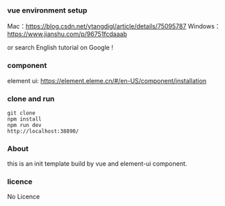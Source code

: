 ### vue environment setup
Mac：https://blog.csdn.net/ytangdigl/article/details/75095787
Windows：https://www.jianshu.com/p/96751fcdaaab

or search English tutorial on Google !

### component
element ui: https://element.eleme.cn/#/en-US/component/installation

### clone and run
```
git clone 
npm install
npm run dev
http://localhost:38890/
```

### About
this is an init template build by vue and element-ui component.

### licence
No Licence

